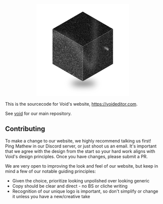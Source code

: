 <p align="center">
<img src="app/icon.png" alt="Void Icon" width="300px">
</p>





This is the sourcecode for Void's website, https://voideditor.com.

See [void](http://github.com/voideditor/void) for our main repository.


## Contributing

To make a change to our website, we highly recommend talking us first! 
Ping Mathew in our Discord server, or just shoot us an email.
It's important that we agree with the design from the start so your hard work aligns with Void's design principles.
Once you have changes, please submit a PR. 

We are very open to improving the look and feel of our website, but keep in mind a few of our notable guiding principles:
- Given the choice, prioritize looking unpolished over looking generic
- Copy should be clear and direct - no BS or cliche writing
- Recognition of our unique logo is important, so don't simplify or change it unless you have a new/creative take

